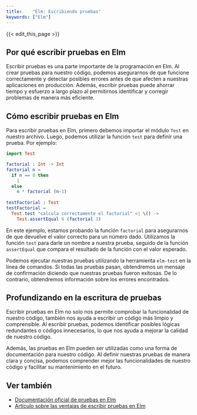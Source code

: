 ```yaml
---
title:    "Elm: Escribiendo pruebas"
keywords: ["Elm"]
---
```


{{< edit_this_page >}}

## Por qué escribir pruebas en Elm

Escribir pruebas es una parte importante de la programación en Elm. Al crear pruebas para nuestro código, podemos asegurarnos de que funcione correctamente y detectar posibles errores antes de que afecten a nuestras aplicaciones en producción. Además, escribir pruebas puede ahorrar tiempo y esfuerzo a largo plazo al permitirnos identificar y corregir problemas de manera más eficiente.

## Cómo escribir pruebas en Elm

Para escribir pruebas en Elm, primero debemos importar el módulo `Test` en nuestro archivo. Luego, podemos utilizar la función `test` para definir una prueba. Por ejemplo:

```Elm
import Test

factorial : Int -> Int
factorial n =
  if n == 0 then
    1
  else
    n * factorial (n-1)
    
testFactorial : Test
testFactorial =
  Test.test "calcula correctamente el factorial" <| \() ->
    Test.assertEqual 6 (factorial 3)
```

En este ejemplo, estamos probando la función `factorial` para asegurarnos de que devuelve el valor correcto para un número dado. Utilizamos la función `test` para darle un nombre a nuestra prueba, seguido de la función `assertEqual` que compara el resultado de la función con el valor esperado.

Podemos ejecutar nuestras pruebas utilizando la herramienta `elm-test` en la línea de comandos. Si todas las pruebas pasan, obtendremos un mensaje de confirmación diciendo que nuestras pruebas fueron exitosas. De lo contrario, obtendremos información sobre los errores encontrados.

## Profundizando en la escritura de pruebas

Escribir pruebas en Elm no solo nos permite comprobar la funcionalidad de nuestro código, también nos ayuda a escribir un código más limpio y comprensible. Al escribir pruebas, podemos identificar posibles lógicas redundantes o códigos innecesarios, lo que nos ayuda a mejorar la calidad de nuestro código.

Además, las pruebas en Elm pueden ser utilizadas como una forma de documentación para nuestro código. Al definir nuestras pruebas de manera clara y concisa, podemos comprender mejor las funcionalidades de nuestro código y facilitar su mantenimiento en el futuro.

## Ver también

- [Documentación oficial de pruebas en Elm](https://elm-lang.org/docs/testing)
- [Artículo sobre las ventajas de escribir pruebas en Elm](https://www.twilio.com/blog/why-you-need-unit-testing-and-how-we-do-it-in-elm)